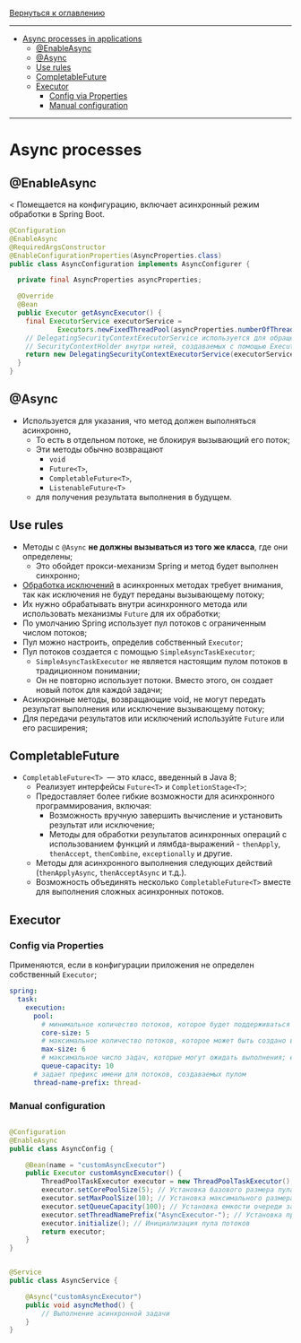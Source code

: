 [Вернуться к оглавлению](https://github.com/engine-it-in/different-level-task/blob/main/README.md)
***
* [Async processes in applications](#async-processes-in-applications)
  * [@EnableAsync](#enableasync)
  * [@Async](#async)
  * [Use rules](#use-rules)
  * [CompletableFuture<T>](#completablefuture-t)
  * [Executor](#executor)
    * [Config via Properties](#config-via-properties)
    * [Manual configuration](#manual-configuration)
***

# Async processes

## @EnableAsync
<
Помещается на конфигурацию, включает асинхронный режим обработки в Spring Boot.

```java
@Configuration
@EnableAsync
@RequiredArgsConstructor
@EnableConfigurationProperties(AsyncProperties.class)
public class AsyncConfiguration implements AsyncConfigurer {

  private final AsyncProperties asyncProperties;

  @Override
  @Bean
  public Executor getAsyncExecutor() {
    final ExecutorService executorService =
            Executors.newFixedThreadPool(asyncProperties.numberOfThreads());
    // DelegatingSecurityContextExecutorService используется для обращения к 
    // SecurityContextHolder внутри нитей, создаваемых с помощью Executor
    return new DelegatingSecurityContextExecutorService(executorService);
  }
}
```

## @Async

* Используется для указания, что метод должен выполняться асинхронно, 
  * То есть в отдельном потоке, не блокируя вызывающий его поток; 
  * Эти методы обычно возвращают 
    * `void` 
    * `Future<T>`, 
    * `CompletableFuture<T>`, 
    * `ListenableFuture<T>` 
  * для получения результата выполнения в будущем.

## Use rules

* Методы с `@Async` **не должны вызываться из того же класса**, где они определены; 
  * Это обойдет прокси-механизм Spring и метод будет выполнен синхронно;
* [Обработка исключений](../first%20level/ecxeptions/README) в асинхронных методах требует 
внимания, так как исключения не будут переданы вызывающему потоку; 
* Их нужно обрабатывать внутри асинхронного метода или использовать механизмы `Future` для
  их обработки;
* По умолчанию Spring использует пул потоков с ограниченным числом потоков; 
* Пул можно настроить, определив собственный `Executor`; 
* Пул потоков создается с помощью `SimpleAsyncTaskExecutor`; 
  * `SimpleAsyncTaskExecutor` не является настоящим пулом потоков в традиционном понимании; 
  * Он не повторно использует потоки. Вместо этого, он создает новый поток для каждой задачи;
* Асинхронные методы, возвращающие void, не могут передать результат выполнения 
или исключение вызывающему потоку; 
* Для передачи результатов или исключений используйте `Future` или его расширения;

## CompletableFuture<T>

* `CompletableFuture<T> `— это класс, введенный в Java 8; 
  * Реализует интерфейсы `Future<T>` и `CompletionStage<T>`;
  * Предоставляет более гибкие возможности для асинхронного программирования, включая:
    * Возможность вручную завершить вычисление и установить результат или исключение;
    * Методы для обработки результатов асинхронных операций с использованием 
функций и лямбда-выражений - `thenApply`, `thenAccept`, `thenCombine`, `exceptionally` 
и другие.
  * Методы для асинхронного выполнения следующих действий (`thenApplyAsync`, 
`thenAcceptAsync` и т.д.).
  * Возможность объединять несколько `CompletableFuture<T>` вместе для выполнения 
сложных асинхронных потоков.

## Executor

### Config via Properties

Применяются, если в конфигурации приложения не определен собственный `Executor`;

```yaml
spring:
  task:
    execution:
      pool:
        # минимальное количество потоков, которое будет поддерживаться в пуле, даже если они простаивают
        core-size: 5
        # максимальное количество потоков, которое может быть создано в пуле для обработки задач
        max-size: 6
        # максимальное число задач, которые могут ожидать выполнения; если очередь полна, то создаются новые потоки, пока их число не достигнет maxPoolSize
        queue-capacity: 10
      # задает префикс имени для потоков, создаваемых пулом
      thread-name-prefix: thread-
```
### Manual configuration

```java

@Configuration
@EnableAsync
public class AsyncConfig {

    @Bean(name = "customAsyncExecutor")
    public Executor customAsyncExecutor() {
        ThreadPoolTaskExecutor executor = new ThreadPoolTaskExecutor();
        executor.setCorePoolSize(5); // Установка базового размера пула потоков
        executor.setMaxPoolSize(10); // Установка максимального размера пула потоков
        executor.setQueueCapacity(100); // Установка емкости очереди задач ожидающих выполнения
        executor.setThreadNamePrefix("AsyncExecutor-"); // Установка префикса имени потоков
        executor.initialize(); // Инициализация пула потоков
        return executor;
    }
}
```

```java

@Service
public class AsyncService {

    @Async("customAsyncExecutor")
    public void asyncMethod() {
        // Выполнение асинхронной задачи
    }
}
```